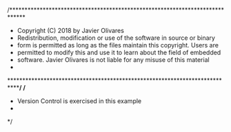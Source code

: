 /*****************************************************************************
* Copyright (C) 2018 by Javier Olivares
* Redistribution, modification or use of the software in source or binary
* form is permitted as long as the files maintain this copyright. Users are
* permitted to modify this and use it to learn about the field of embedded 
* software. Javier Olivares is not liable for any misuse of this material
*
*****************************************************************************/
/**
 * Version Control is exercised in this example
 *
 */ 
